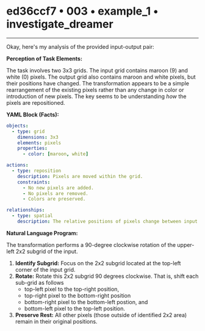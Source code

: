# ed36ccf7 • 003 • example_1 • investigate_dreamer

---
Okay, here's my analysis of the provided input-output pair:

**Perception of Task Elements:**

The task involves two 3x3 grids. The input grid contains maroon (9) and white (0) pixels. The output grid also contains maroon and white pixels, but their positions have changed. The transformation appears to be a simple rearrangement of the existing pixels rather than any change in color or introduction of new pixels. The key seems to be understanding *how* the pixels are repositioned.

**YAML Block (Facts):**



```yaml
objects:
  - type: grid
    dimensions: 3x3
    elements: pixels
    properties:
      - color: [maroon, white]

actions:
  - type: reposition
    description: Pixels are moved within the grid.
    constraints:
      - No new pixels are added.
      - No pixels are removed.
      - Colors are preserved.

relationships:
  - type: spatial
    description: The relative positions of pixels change between input and output.
```



**Natural Language Program:**

The transformation performs a 90-degree clockwise rotation of the upper-left 2x2 subgrid of the input.

1.  **Identify Subgrid:** Focus on the 2x2 subgrid located at the top-left corner of the input grid.
2.  **Rotate:** Rotate this 2x2 subgrid 90 degrees clockwise. That is, shift each sub-grid as follows
    *   top-left pixel to the top-right position,
    *   top-right pixel to the bottom-right position
    *   bottom-right pixel to the bottom-left postion, and
    *   bottom-left pixel to the top-left position.
3.  **Preserve Rest:** All other pixels (those outside of identified 2x2 area) remain in their original positions.

